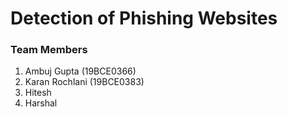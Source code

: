 # Detection of Phishing Websites

### Team Members
1. Ambuj Gupta (19BCE0366)
2. Karan Rochlani (19BCE0383)
3. Hitesh
4. Harshal